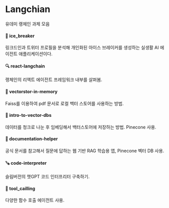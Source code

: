 # Langchian
유데미 랭체인 과제 모음

#### 🧊 ice_breaker
링크드인과 트위터 프로필을 분석해 개인화된 아이스 브레이커를 생성하는 실생활 AI 에이전트 애플리케이션이다.

#### 🔍 react-langchain
랭체인의 리액트 에이전트 프레임워크 내부를 살펴봄.

#### 📑 vectorstor-in-memory
Faiss를 이용하여 pdf 문서로 로컬 백터 스토어를 사용하는 방법.

#### 💾 intro-to-vector-dbs
데이터를 청크로 나눈 후 임베딩해서 백터스토어에 저장하는 방법. Pinecone 사용.

#### 💬 documentation-helper
공식 문서를 참고해서 질문에 답하는 웹 기반 RAG 학습용 앱, Pinecone 벡터 DB 사용.

#### 🪚 code-interpreter
슬림버전의 챗GPT 코드 인터프리터 구축하기.

#### 👯 tool_cailling
다양한 함수 호출 에이전트 사용.
